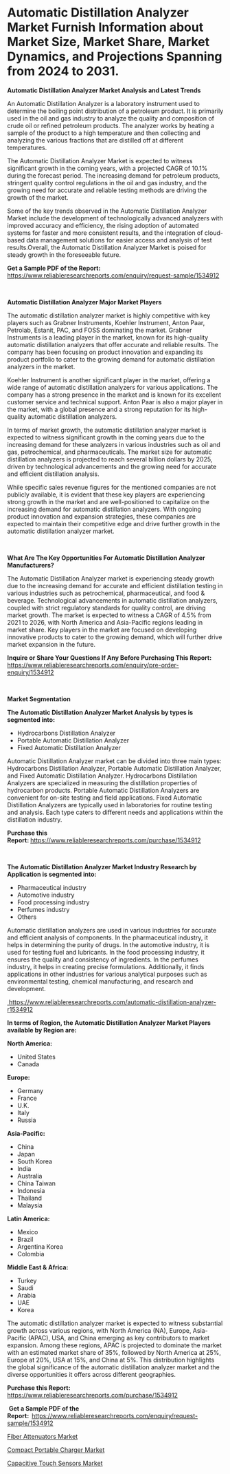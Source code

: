<p><h1>Automatic Distillation Analyzer Market Furnish Information about Market Size, Market Share, Market Dynamics, and Projections Spanning from 2024 to 2031.</h1></p><p><strong>Automatic Distillation Analyzer Market Analysis and Latest Trends</strong></p>
<p><p>An Automatic Distillation Analyzer is a laboratory instrument used to determine the boiling point distribution of a petroleum product. It is primarily used in the oil and gas industry to analyze the quality and composition of crude oil or refined petroleum products. The analyzer works by heating a sample of the product to a high temperature and then collecting and analyzing the various fractions that are distilled off at different temperatures.</p><p>The Automatic Distillation Analyzer Market is expected to witness significant growth in the coming years, with a projected CAGR of 10.1% during the forecast period. The increasing demand for petroleum products, stringent quality control regulations in the oil and gas industry, and the growing need for accurate and reliable testing methods are driving the growth of the market.</p><p>Some of the key trends observed in the Automatic Distillation Analyzer Market include the development of technologically advanced analyzers with improved accuracy and efficiency, the rising adoption of automated systems for faster and more consistent results, and the integration of cloud-based data management solutions for easier access and analysis of test results.Overall, the Automatic Distillation Analyzer Market is poised for steady growth in the foreseeable future.</p></p>
<p><strong>Get a Sample PDF of the Report:&nbsp;</strong> <a href="https://www.reliableresearchreports.com/enquiry/request-sample/1534912">https://www.reliableresearchreports.com/enquiry/request-sample/1534912</a></p>
<p>&nbsp;</p>
<p><strong>Automatic Distillation Analyzer Major Market Players</strong></p>
<p><p>The automatic distillation analyzer market is highly competitive with key players such as Grabner Instruments, Koehler Instrument, Anton Paar, Petrolab, Estanit, PAC, and FOSS dominating the market. Grabner Instruments is a leading player in the market, known for its high-quality automatic distillation analyzers that offer accurate and reliable results. The company has been focusing on product innovation and expanding its product portfolio to cater to the growing demand for automatic distillation analyzers in the market.</p><p>Koehler Instrument is another significant player in the market, offering a wide range of automatic distillation analyzers for various applications. The company has a strong presence in the market and is known for its excellent customer service and technical support. Anton Paar is also a major player in the market, with a global presence and a strong reputation for its high-quality automatic distillation analyzers.</p><p>In terms of market growth, the automatic distillation analyzer market is expected to witness significant growth in the coming years due to the increasing demand for these analyzers in various industries such as oil and gas, petrochemical, and pharmaceuticals. The market size for automatic distillation analyzers is projected to reach several billion dollars by 2025, driven by technological advancements and the growing need for accurate and efficient distillation analysis.</p><p>While specific sales revenue figures for the mentioned companies are not publicly available, it is evident that these key players are experiencing strong growth in the market and are well-positioned to capitalize on the increasing demand for automatic distillation analyzers. With ongoing product innovation and expansion strategies, these companies are expected to maintain their competitive edge and drive further growth in the automatic distillation analyzer market.</p></p>
<p>&nbsp;</p>
<p><strong>What Are The Key Opportunities For Automatic Distillation Analyzer Manufacturers?</strong></p>
<p><p>The Automatic Distillation Analyzer market is experiencing steady growth due to the increasing demand for accurate and efficient distillation testing in various industries such as petrochemical, pharmaceutical, and food & beverage. Technological advancements in automatic distillation analyzers, coupled with strict regulatory standards for quality control, are driving market growth. The market is expected to witness a CAGR of 4.5% from 2021 to 2026, with North America and Asia-Pacific regions leading in market share. Key players in the market are focused on developing innovative products to cater to the growing demand, which will further drive market expansion in the future.</p></p>
<p><strong>Inquire or Share Your Questions If Any Before Purchasing This Report:</strong> <a href="https://www.reliableresearchreports.com/enquiry/pre-order-enquiry/1534912">https://www.reliableresearchreports.com/enquiry/pre-order-enquiry/1534912</a></p>
<p>&nbsp;</p>
<p><strong>Market Segmentation</strong></p>
<p><strong>The Automatic Distillation Analyzer Market Analysis by types is segmented into:</strong></p>
<p><ul><li>Hydrocarbons Distillation Analyzer</li><li>Portable Automatic Distillation Analyzer</li><li>Fixed Automatic Distillation Analyzer</li></ul></p>
<p><p>Automatic Distillation Analyzer market can be divided into three main types: Hydrocarbons Distillation Analyzer, Portable Automatic Distillation Analyzer, and Fixed Automatic Distillation Analyzer. Hydrocarbons Distillation Analyzers are specialized in measuring the distillation properties of hydrocarbon products. Portable Automatic Distillation Analyzers are convenient for on-site testing and field applications. Fixed Automatic Distillation Analyzers are typically used in laboratories for routine testing and analysis. Each type caters to different needs and applications within the distillation industry.</p></p>
<p><strong>Purchase this Report:&nbsp;</strong><a href="https://www.reliableresearchreports.com/purchase/1534912">https://www.reliableresearchreports.com/purchase/1534912</a></p>
<p>&nbsp;</p>
<p><strong>The Automatic Distillation Analyzer Market Industry Research by Application is segmented into:</strong></p>
<p><ul><li>Pharmaceutical industry</li><li>Automotive industry</li><li>Food processing industry</li><li>Perfumes industry</li><li>Others</li></ul></p>
<p><p>Automatic distillation analyzers are used in various industries for accurate and efficient analysis of components. In the pharmaceutical industry, it helps in determining the purity of drugs. In the automotive industry, it is used for testing fuel and lubricants. In the food processing industry, it ensures the quality and consistency of ingredients. In the perfumes industry, it helps in creating precise formulations. Additionally, it finds applications in other industries for various analytical purposes such as environmental testing, chemical manufacturing, and research and development.</p></p>
<p><a href="https://www.reliableresearchreports.com/automatic-distillation-analyzer-r1534912">&nbsp;https://www.reliableresearchreports.com/automatic-distillation-analyzer-r1534912</a></p>
<p><strong>In terms of Region, the Automatic Distillation Analyzer Market Players available by Region are:</strong></p>
<p>
    <p> <strong> North America: </strong>
        <ul>
            <li>United States</li>
            <li>Canada</li>
        </ul>
        </p> 
    <p> <strong> Europe: </strong>
        <ul>
            <li>Germany</li>
            <li>France</li>
            <li>U.K.</li>
            <li>Italy</li>
            <li>Russia</li>
        </ul>
        </p> 
    <p> <strong> Asia-Pacific: </strong>
        <ul>
            <li>China</li>
            <li>Japan</li>
            <li>South Korea</li>
            <li>India</li>
            <li>Australia</li>
            <li>China Taiwan</li>
            <li>Indonesia</li>
            <li>Thailand</li>
            <li>Malaysia</li>
        </ul>
        </p> 
    <p> <strong> Latin America: </strong>
        <ul>
            <li>Mexico</li>
            <li>Brazil</li>
            <li>Argentina Korea</li>
            <li>Colombia</li>
        </ul>
        </p> 
    <p> <strong> Middle East & Africa: </strong>
        <ul>
            <li>Turkey</li>
            <li>Saudi</li>
            <li>Arabia</li>
            <li>UAE</li>
            <li>Korea</li>
        </ul>
    </p>
    </p>
<p><p>The automatic distillation analyzer market is expected to witness substantial growth across various regions, with North America (NA), Europe, Asia-Pacific (APAC), USA, and China emerging as key contributors to market expansion. Among these regions, APAC is projected to dominate the market with an estimated market share of 35%, followed by North America at 25%, Europe at 20%, USA at 15%, and China at 5%. This distribution highlights the global significance of the automatic distillation analyzer market and the diverse opportunities it offers across different geographies.</p></p>
<p><strong>Purchase this Report: </strong><a href="https://www.reliableresearchreports.com/purchase/1534912">https://www.reliableresearchreports.com/purchase/1534912</a></p>
<p>&nbsp;<strong>Get a Sample PDF of the Report:&nbsp;&nbsp;</strong><a href="https://www.reliableresearchreports.com/enquiry/request-sample/1534912">https://www.reliableresearchreports.com/enquiry/request-sample/1534912</a></p>
<p><strong></strong></p>
<p><p><a href="https://github.com/abdulKoss1914/Market-Research-Report-List-1/blob/main/fiber-attenuators-market.md">Fiber Attenuators Market</a></p><p><a href="https://github.com/NorbertYates/Market-Research-Report-List-6/blob/main/compact-portable-charger-market.md">Compact Portable Charger Market</a></p><p><a href="https://github.com/mdinislamsheik/Market-Research-Report-List-1/blob/main/capacitive-touch-sensors-market.md">Capacitive Touch Sensors Market</a></p></p>